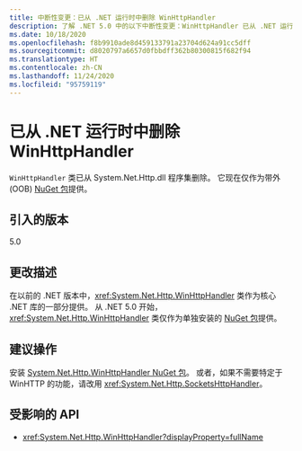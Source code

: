 ```yaml
---
title: 中断性变更：已从 .NET 运行时中删除 WinHttpHandler
description: 了解 .NET 5.0 中的以下中断性变更：WinHttpHandler 已从 .NET 运行时中删除。
ms.date: 10/18/2020
ms.openlocfilehash: f8b9910ade8d459133791a23704d624a91cc5dff
ms.sourcegitcommit: d8020797a6657d0fbbdff362b80300815f682f94
ms.translationtype: HT
ms.contentlocale: zh-CN
ms.lasthandoff: 11/24/2020
ms.locfileid: "95759119"
---
```

# <a name="winhttphandler-removed-from-net-runtime"></a>已从 .NET 运行时中删除 WinHttpHandler

`WinHttpHandler` 类已从 System.Net.Http.dll 程序集删除。 它现在仅作为带外 (OOB) [NuGet 包](https://www.nuget.org/packages/System.Net.Http.WinHttpHandler/)提供。

## <a name="version-introduced"></a>引入的版本

5.0

## <a name="change-description"></a>更改描述

在以前的 .NET 版本中，<xref:System.Net.Http.WinHttpHandler> 类作为核心 .NET 库的一部分提供。 从 .NET 5.0 开始，<xref:System.Net.Http.WinHttpHandler> 类仅作为单独安装的 [NuGet 包](https://www.nuget.org/packages/System.Net.Http.WinHttpHandler/)提供。

## <a name="recommended-action"></a>建议操作

安装 [System.Net.Http.WinHttpHandler NuGet 包](https://www.nuget.org/packages/System.Net.Http.WinHttpHandler/)。 或者，如果不需要特定于 WinHTTP 的功能，请改用 <xref:System.Net.Http.SocketsHttpHandler>。

## <a name="affected-apis"></a>受影响的 API

- <xref:System.Net.Http.WinHttpHandler?displayProperty=fullName>

<!--

### Affected APIs

- `T:System.Net.Http.WinHttpHandler`

### Category

Networking

-->
